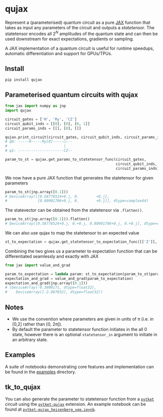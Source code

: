 # qujax

Represent a (parameterised) quantum circuit as a pure [JAX](https://github.com/google/jax) function that
takes as input any parameters of the circuit and outputs a _statetensor_. The statetensor encodes all $2^N$ amplitudes of the quantum state and can then be used
downstream for exact expectations, gradients or sampling.

A JAX implementation of a quantum circuit is useful for runtime speedups, automatic differentiation and support for GPUs/TPUs.

## Install
```
pip install qujax
```

## Parameterised quantum circuits with qujax
```python
from jax import numpy as jnp
import qujax

circuit_gates = ['H', 'Ry', 'CZ']
circuit_qubit_inds = [[0], [0], [0, 1]]
circuit_params_inds = [[], [0], []]

qujax.print_circuit(circuit_gates, circuit_qubit_inds, circuit_params_inds)
# q0: -----H-----Ry[0]-----◯---
#                          |   
# q1: ---------------------CZ--
```

```python
param_to_st = qujax.get_params_to_statetensor_func(circuit_gates,
                                                   circuit_qubit_inds,
                                                   circuit_params_inds)
```

We now have a pure JAX function that generates the statetensor for given parameters
```python
param_to_st(jnp.array([0.1]))
# DeviceArray([[0.58778524+0.j, 0.        +0.j],
#              [0.80901706+0.j, 0.        +0.j]], dtype=complex64)
```

The statevector can be obtained from the statetensor via ```.flatten()```.
```python
param_to_st(jnp.array([0.1])).flatten()
# DeviceArray([0.58778524+0.j, 0.+0.j, 0.80901706+0.j, 0.+0.j], dtype=complex64)
```

We can also use qujax to map the statetensor to an expected value
```python
st_to_expectation = qujax.get_statetensor_to_expectation_func([['Z']], [[0]], [1.])
```

Combining the two gives us a parameter to expectation function that can be differentiated seamlessly and exactly with JAX
```python
from jax import value_and_grad

param_to_expectation = lambda param: st_to_expectation(param_to_st(param))
expectation_and_grad = value_and_grad(param_to_expectation)
expectation_and_grad(jnp.array([0.1]))
# (DeviceArray(-0.3090171, dtype=float32),
#    DeviceArray([-2.987832], dtype=float32))
```



## Notes
+ We use the convention where parameters are given in units of π (i.e. in [0,2] rather than [0, 2π]).
+ By default the parameter to statetensor function initiates in the all 0 state, however there is an optional ```statetensor_in``` argument to initiate in an arbitrary state.


## Examples
A suite of notebooks demonstrating core features and implementation can be found in the [examples](examples) directory.


## tk_to_qujax
You can also generate the parameter to statetensor function from a [`pytket`](https://cqcl.github.io/tket/pytket/api/)
circuit using the [`pytket-qujax`](https://github.com/CQCL/pytket-qujax) extension. 
An example notebook can be found at [`pytket-qujax_heisenberg_vqe.ipynb`](https://github.com/CQCL/pytket/blob/main/examples/pytket-qujax_heisenberg_vqe.ipynb).

